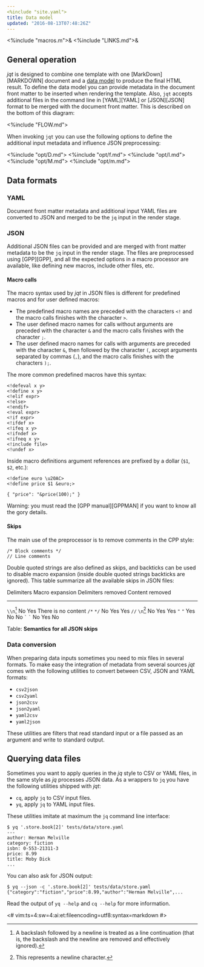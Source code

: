 ```yaml
---
<%include "site.yaml">
title: Data model
updated: "2016-08-13T07:48:26Z"
---
```

<%include "macros.m">&
<%include "LINKS.md">&

## General operation

_jqt_ is designed to combine one template with one [MarkDown][MARKDOWN] document and a
[data model](https://en.wikipedia.org/wiki/Data_model) to
produce the final HTML result.
To define the data model you can provide metadata in the document front matter to be inserted when
rendering the template. Also, `jqt` accepts additional files in the command line
in [YAML][YAML] or [JSON][JSON] format to be merged with
the document front matter. This is described on the bottom of this diagram:

<%include "FLOW.md">

When invoking `jqt` you can use the following options to define the additional input
metadata and influence JSON preprocessing:

<%include "opt/D.md">
<%include "opt/f.md">
<%include "opt/I.md">
<%include "opt/M.md">
<%include "opt/m.md">

## Data formats

### YAML

Document front matter metadata and additional input YAML files are converted to
JSON and merged to be the `jq` input in the render stage.

### JSON

Additional JSON files can be provided and are merged with front matter metadata
to be the `jq` input in the render stage.  The files are preprocessed using
[GPP][GPP], and all the expected options in a macro processor are available,
like defining new macros, include other files, etc.

#### Macro calls

The macro syntax used by _jqt_ in JSON files is different
for predefined macros and for user defined macros:

* The predefined macro names are preceded with the characters
  <code>&lt;!</code> and the macro calls finishes with the character `>`.
* The user defined macro names for calls without arguments are preceded with
  the character `&` and the macro calls finishes with the character `;`.
* The user defined macro names for calls with arguments are preceded with the
  character `&`, then followed by the character `(`, accept arguments separated by
  commas (`,`), and the macro calls finishes with the characters `);`.  

The more common predefined macros have this syntax:

```
<!defeval x y>
<!define x y>
<!elif expr>
<!else>
<!endif>
<!eval expr>
<!if expr>
<!ifdef x>
<!ifeq x y>
<!ifndef x>
<!ifneq x y>
<!include file>
<!undef x>
```

Inside macro definitions argument references are prefixed by a dollar (`$1`, `$2`, etc.):

```
<!define euro \u20AC>
<!define price $1 &euro;>

{ "price": "&price(100);" }
```

Warning: you must read the [GPP manual][GPPMAN] if you want to know all the gory details.

#### Skips

The main use of the preprocessor is to remove comments in the CPP style:

```
/* Block comments */
// Line comments
```

Double quoted strings are also defined as skips, and backticks can be used to
disable macro expansion (inside double quoted strings backticks are ignored).
This table summarize all the available skips in JSON files:

 Delimiters         Macro expansion     Delimiters removed  Content removed
-------------       ---------------     ------------------  ---------------
`\\n`[^2]           No                  Yes                 There is no content
`/*` `*/`           No                  Yes                 Yes
`//` `\n`[^1]       No                  Yes                 Yes
`"` `"`             Yes                 No                  No
`` ` `` `` ` ``     No                  Yes                 No

Table: **Semantics for all JSON skips**

[^1]: This represents a newline character.
[^2]: A backslash followed by a newline is treated as a line continuation (that
is, the backslash and the newline are removed and effectively ignored).

### Data conversion

When preparing data inputs sometimes you need to mix files in several formats.
To make easy the integration of metadata from several sources _jqt_ comes with the
following utilities to convert between CSV, JSON and YAML formats:

* `csv2json`
* `csv2yaml`
* `json2csv`
* `json2yaml`
* `yaml2csv`
* `yaml2json`

These utilities are filters that read standard input or a file passed as an
argument and write to standard output.

## Querying data files

Sometimes you want to apply queries in the _jq_ style to CSV or YAML files,
in the same style as _jq_ processes JSON data.
As a wrappers to `jq` you have the following utilities shipped with _jqt_:

* `cq`, apply `jq` to CSV input files.
* `yq`, apply `jq` to YAML input files.

These utilities imitate at maximum the `jq` command line interface:

```
$ yq '.store.book[2]' tests/data/store.yaml
---
author: Herman Melville
category: fiction
isbn: 0-553-21311-3
price: 8.99
title: Moby Dick
...
```

You can also ask for JSON output:

```
$ yq --json -c '.store.book[2]' tests/data/store.yaml
{"category":"fiction","price":8.99,"author":"Herman Melville",...
```

Read the output of `yq --help` and `cq --help` for more information.

<#
vim:ts=4:sw=4:ai:et:fileencoding=utf8:syntax=markdown
#>
